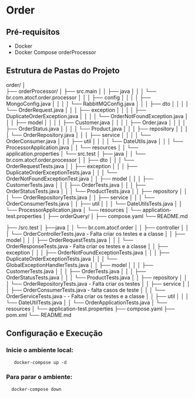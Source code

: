 # Order

## Pré-requisitos
- Docker
- Docker Compose  orderProcessor

## Estrutura de Pastas do Projeto
order/
│   
├── orderProcessor/
│   ├── src.main
│   │   ├── java
│   │   │  └── br.com.atocf.order.processor
│   │   │       ├── config
│   │   │       │   ├── MongoConfig.java
│   │   │       │   └── RabbitMQConfig.java
│   │   │       ├── dto
│   │   │       │   └── OrderRequest.java
│   │   │       ├── exception
│   │   │       │   ├── DuplicateOrderException.java
│   │   │       │   └── OrderNotFoundException.java
│   │   │       ├── model
│   │   │       │   ├── Customer.java
│   │   │       │   ├── Order.java
│   │   │       │   ├── OrderStatus.java
│   │   │       │   └── Product.java
│   │   │       ├── repository
│   │   │       │   └── OrderRepository.java
│   │   │       ├── service
│   │   │       │   └── OrderConsumer.java
│   │   │       ├── util
│   │   │       │   └── DateUtils.java
│   │   │       └── ProcessorApplication.java
│   │   └── resources
│   │       └── application.properties
│   └── src.test
│       ├── java
│       │   └── br.com.atocf.order.processor
│       │       ├── dto
│       │       │   └── OrderRequestTests.java
│       │       ├── exception
│       │       │   ├── DuplicateOrderExceptionTests.java
│       │       │   └── OrderNotFoundExceptionTest.java
│       │       ├── model
│       │       │   ├── CustomerTests.java
│       │       │   ├── OrderTests.java
│       │       │   ├── OrderStatusTests.java
│       │       │   └── ProductTests.java
│       │       ├── repository
│       │       │   └── OrderRepositoryTests.java
│       │       ├── service
│       │       │   └── OrderConsumerTests.java
│       │       ├── util
│       │       │   └── DateUtilsTests.java
│       │       └── ProcessorApplication.java
│       └── resources
│           └── application-test.properties
│
├── orderQuery/
│
├── compose.yaml
└── README.md





├── /src.test
│   ├──java
│   │   └── br.com.atocf.order
│   │       ├── controller
│   │       │   └── OrderControllerTests.java - Falta criar os testes e a classe
│   │       ├── model
│   │       │   ├── OrderRequestTests.java
│   │       │   └── OrderResponseTests.java - Falta criar os testes e a classe
│   │       ├── exception
│   │       │   ├── OrderNotFoundExceptionTests.java
│   │       │   ├── DuplicateOrderExceptionTests.java
│   │       │   └── GlobalExceptionHandlerTests.java
│   │       ├── model
│   │       │   ├── CustomerTests.java
│   │       │   ├── OrderTests.java
│   │       │   ├── OrderStatusTests.java
│   │       │   └── ProductTests.java
│   │       ├── repository
│   │       │   └── OrderRepositoryTests.java - Falta criar os testes
│   │       ├── service
│   │       │   ├── OrderConsumerTests.java - falta casos de teste
│   │       │   └── OrderServiceTests.java - - Falta criar os testes e a classe
│   │       ├── util
│   │       │   └── DateUtilTests.java
│   │       └── OrderApplicationTests.java
│   └── resources
│       └── application-test.properties
├── compose.yaml
├── pom.xml
└── README.md

## Configuração e Execução

### Inicie o ambiente local:
```shell
   docker-compose up -d
```

### Para parar o ambiente:
```shell   
  docker-compose down
```